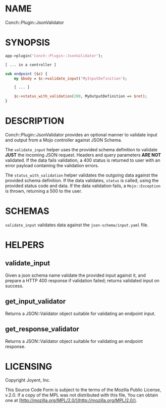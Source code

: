 # NAME

Conch::Plugin::JsonValidator

# SYNOPSIS

```perl
app->plugin('Conch::Plugin::JsonValidator');

[ ... in a controller ]

sub endpoint ($c) {
    my $body = $c->validate_input('MyInputDefinition');

    [ ... ]

    $c->status_with_validation(200, MyOutputDefinition => $ret);
}
```

# DESCRIPTION

Conch::Plugin::JsonValidator provides an optional manner to validate input and
output from a Mojo controller against JSON Schema.

The `validate_input` helper uses the provided schema definition to validate
**JUST** the incoming JSON request. Headers and query parameters **ARE NOT**
validated. If the data fails validation, a 400 status is returned to user
with an error payload containing the validation errors.

The `status_with_validation` helper validates the outgoing data against the
provided schema definition. If the data validates, `status` is called, using
the provided status code and data. If the data validation fails, a
`Mojo::Exception` is thrown, returning a 500 to the user.

# SCHEMAS

`validate_input` validates data against the `json-schema/input.yaml` file.

# HELPERS

## validate\_input

Given a json schema name validate the provided input against it, and prepare a HTTP 400
response if validation failed; returns validated input on success.

## get\_input\_validator

Returns a JSON::Validator object suitable for validating an endpoint input.

## get\_response\_validator

Returns a JSON::Validator object suitable for validating an endpoint response.

# LICENSING

Copyright Joyent, Inc.

This Source Code Form is subject to the terms of the Mozilla Public License,
v.2.0. If a copy of the MPL was not distributed with this file, You can obtain
one at [http://mozilla.org/MPL/2.0/](http://mozilla.org/MPL/2.0/).

